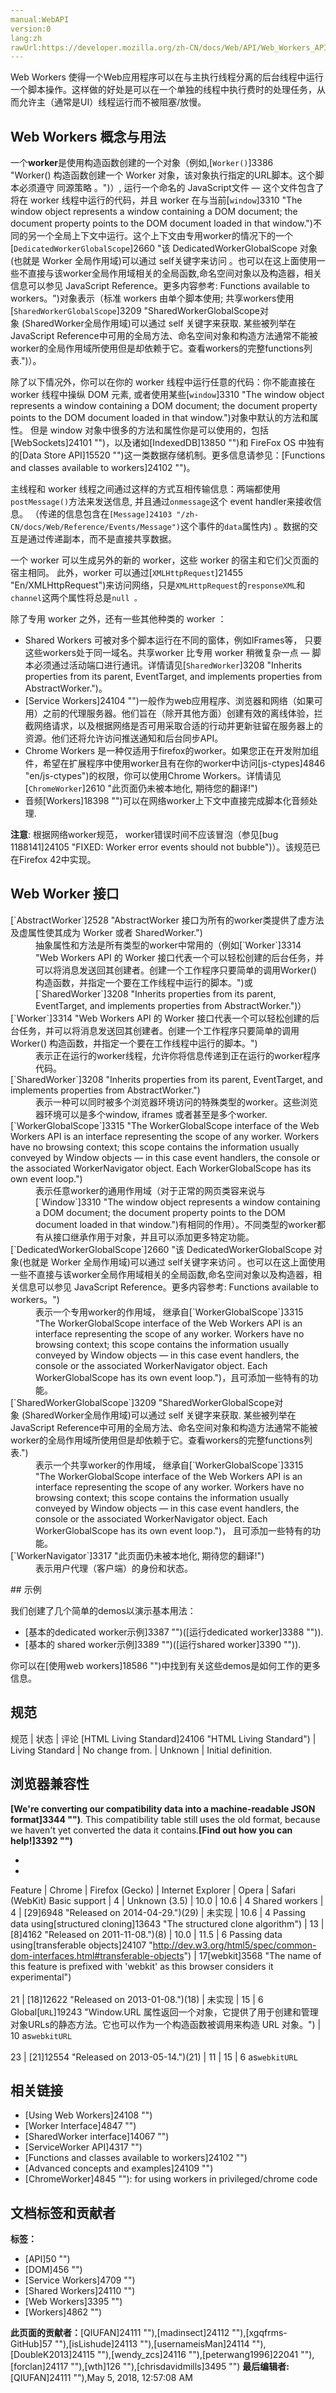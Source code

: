 ```yaml
---
manual:WebAPI
version:0
lang:zh
rawUrl:https://developer.mozilla.org/zh-CN/docs/Web/API/Web_Workers_API
---
```






Web Workers 使得一个Web应用程序可以在与主执行线程分离的后台线程中运行一个脚本操作。这样做的好处是可以在一个单独的线程中执行费时的处理任务，从而允许主（通常是UI）线程运行而不被阻塞/放慢。


## Web Workers 概念与用法<a name="Web_Workers_概念与用法"></a>


一个**worker**是使用构造函数创建的一个对象（例如,[`Worker()`]3386 "Worker() 构造函数创建一个 Worker 对象，该对象执行指定的URL脚本。这个脚本必须遵守 同源策略 。")）, 运行一个命名的 JavaScript文件 — 这个文件包含了将在 worker 线程中运行的代码，并且 worker 在与当前[`window`]3310 "The window object represents a window containing a DOM document; the document property points to the DOM document loaded in that window.")不同的另一个全局上下文中运行。这个上下文由专用worker的情况下的一个[`DedicatedWorkerGlobalScope`]2660 "该 DedicatedWorkerGlobalScope 对象(也就是 Worker 全局作用域)可以通过 self关键字来访问 。也可以在这上面使用一些不直接与该worker全局作用域相关的全局函数,命名空间对象以及构造器，相关信息可以参见 JavaScript Reference。更多内容参考: Functions available to workers。")对象表示（标准 workers 由单个脚本使用; 共享workers使用[`SharedWorkerGlobalScope`]3209 "SharedWorkerGlobalScope对象 (SharedWorker全局作用域)可以通过 self 关键字来获取. 某些被列举在 JavaScript Reference中可用的全局方法、命名空间对象和构造方法通常不能被worker的全局作用域所使用但是却依赖于它。查看workers的完整functions列表.")）。



除了以下情况外，你可以在你的 worker 线程中运行任意的代码：你不能直接在 worker 线程中操纵 DOM 元素, 或者使用某些[`window`]3310 "The window object represents a window containing a DOM document; the document property points to the DOM document loaded in that window.")对象中默认的方法和属性。 但是 window 对象中很多的方法和属性你是可以使用的，包括[WebSockets]24101 "")，以及诸如[IndexedDB]13850 "")和 FireFox OS 中独有的[Data Store API]15520 "")这一类数据存储机制。更多信息请参见：[Functions and classes available to workers]24102 "")。



主线程和 worker 线程之间通过这样的方式互相传输信息：两端都使用`postMessage()`方法来发送信息, 并且通过`onmessage`这个 event handler来接收信息。 （传递的信息包含在`[Message]24103 "/zh-CN/docs/Web/Reference/Events/Message")`这个事件的`data`属性内) 。数据的交互是通过传递副本，而不是直接共享数据。



一个 worker 可以生成另外的新的 worker，这些 worker 的宿主和它们父页面的宿主相同。 此外，worker 可以通过[`XMLHttpRequest`]21455 "En/XMLHttpRequest")来访问网络，只是`XMLHttpRequest`的`responseXML`和`channel`这两个属性将总是`null 。`



除了专用 worker 之外，还有一些其他种类的 worker ：


* Shared Workers 可被对多个脚本运行在不同的窗体，例如IFrames等， 只要这些workers处于同一域名。共享worker 比专用 worker 稍微复杂一点 — 脚本必须通过活动端口进行通讯。详情请见[`SharedWorker`]3208 "Inherits properties from its parent, EventTarget, and implements properties from AbstractWorker.")。
* [Service Workers]24104 "")一般作为web应用程序、浏览器和网络（如果可用）之前的代理服务器。他们旨在（除开其他方面）创建有效的离线体验，拦截网络请求，以及根据网络是否可用采取合适的行动并更新驻留在服务器上的资源。他们还将允许访问推送通知和后台同步API。
* Chrome Workers 是一种仅适用于firefox的worker。如果您正在开发附加组件，希望在扩展程序中使用worker且有在你的worker中访问[js-ctypes]4846 "en/js-ctypes")的权限，你可以使用Chrome Workers。详情请见[`ChromeWorker`]2610 "此页面仍未被本地化, 期待您的翻译!")
* 音频[Workers]18398 "")可以在网络worker上下文中直接完成脚本化音频处理.


**注意**: 根据网络worker规范， worker错误时间不应该冒泡（参见[bug 1188141]24105 "FIXED: Worker error events should not bubble")）。该规范已在Firefox 42中实现。



## Web Worker 接口<a name="Web_Worker_接口"></a>
<dl><dt id=''>[`AbstractWorker`]2528 "AbstractWorker 接口为所有的worker类提供了虚方法及虚属性使其成为 Worker 或者 SharedWorker.")</dt><dd>抽象属性和方法是所有类型的worker中常用的（例如[`Worker`]3314 "Web Workers API 的 Worker 接口代表一个可以轻松创建的后台任务，并可以将消息发送回其创建者。创建一个工作程序只要简单的调用Worker() 构造函数，并指定一个要在工作线程中运行的脚本。")或[`SharedWorker`]3208 "Inherits properties from its parent, EventTarget, and implements properties from AbstractWorker.")）</dd><dt id=''>[`Worker`]3314 "Web Workers API 的 Worker 接口代表一个可以轻松创建的后台任务，并可以将消息发送回其创建者。创建一个工作程序只要简单的调用Worker() 构造函数，并指定一个要在工作线程中运行的脚本。")</dt><dd>表示正在运行的worker线程，允许你将信息传递到正在运行的worker程序代码。</dd><dt id=''>[`SharedWorker`]3208 "Inherits properties from its parent, EventTarget, and implements properties from AbstractWorker.")</dt><dd>表示一种可以同时被多个浏览器环境访问的特殊类型的worker。这些浏览器环境可以是多个window, iframes 或者甚至是多个worker.</dd><dt id=''>[`WorkerGlobalScope`]3315 "The WorkerGlobalScope interface of the Web Workers API is an interface representing the scope of any worker. Workers have no browsing context; this scope contains the information usually conveyed by Window objects — in this case event handlers, the console or the associated WorkerNavigator object. Each WorkerGlobalScope has its own event loop.")</dt><dd>表示任意worker的通用作用域（对于正常的网页类容来说与[`Window`]3310 "The window object represents a window containing a DOM document; the document property points to the DOM document loaded in that window.")有相同的作用）。不同类型的worker都有从接口继承作用于对象，并且可以添加更多特定功能。</dd><dt id=''>[`DedicatedWorkerGlobalScope`]2660 "该 DedicatedWorkerGlobalScope 对象(也就是 Worker 全局作用域)可以通过 self关键字来访问 。也可以在这上面使用一些不直接与该worker全局作用域相关的全局函数,命名空间对象以及构造器，相关信息可以参见 JavaScript Reference。更多内容参考: Functions available to workers。")</dt><dd>表示一个专用worker的作用域， 继承自[`WorkerGlobalScope`]3315 "The WorkerGlobalScope interface of the Web Workers API is an interface representing the scope of any worker. Workers have no browsing context; this scope contains the information usually conveyed by Window objects — in this case event handlers, the console or the associated WorkerNavigator object. Each WorkerGlobalScope has its own event loop.")，且可添加一些特有的功能。</dd><dt id=''>[`SharedWorkerGlobalScope`]3209 "SharedWorkerGlobalScope对象 (SharedWorker全局作用域)可以通过 self 关键字来获取. 某些被列举在 JavaScript Reference中可用的全局方法、命名空间对象和构造方法通常不能被worker的全局作用域所使用但是却依赖于它。查看workers的完整functions列表.")</dt><dd>表示一个共享worker的作用域， 继承自[`WorkerGlobalScope`]3315 "The WorkerGlobalScope interface of the Web Workers API is an interface representing the scope of any worker. Workers have no browsing context; this scope contains the information usually conveyed by Window objects — in this case event handlers, the console or the associated WorkerNavigator object. Each WorkerGlobalScope has its own event loop.")， 且可添加一些特有的功能。</dd><dt id=''>[`WorkerNavigator`]3317 "此页面仍未被本地化, 期待您的翻译!")</dt><dd>表示用户代理（客户端）的身份和状态。</dd></dl>
## 示例<a name="示例"></a>


我们创建了几个简单的demos以演示基本用法：


* [基本的dedicated worker示例]3387 "")([运行dedicated worker]3388 "")).
* [基本的 shared worker示例]3389 "")([运行shared worker]3390 "")).


你可以在[使用web workers]18586 "")中找到有关这些demos是如何工作的更多信息。


## 规范<a name="规范"></a>
规范 | 状态 | 评论 
[HTML Living Standard]24106 "HTML Living Standard") | Living Standard | No change from. 
 | Unknown | Initial definition. 


## 浏览器兼容性<a name="浏览器兼容性"></a>


**[We&#39;re converting our compatibility data into a machine-readable JSON format]3344 "")**. This compatibility table still uses the old format, because we haven&#39;t yet converted the data it contains.**[Find out how you can help!]3392 "")**


* 
* 
Feature | Chrome | Firefox (Gecko) | Internet Explorer | Opera | Safari (WebKit) 
Basic support | 4 | Unknown (3.5) | 10.0 | 10.6 | 4 
Shared workers | 4 | [29]6948 "Released on 2014-04-29.")(29) | 未实现 | 10.6 | 4 
Passing data using[structured cloning]13643 "The structured clone algorithm") | 13 | [8]4162 "Released on 2011-11-08.")(8) | 10.0 | 11.5 | 6 
Passing data using[transferable objects]24107 "http://dev.w3.org/html5/spec/common-dom-interfaces.html#transferable-objects") | 17[webkit]3568 "The name of this feature is prefixed with 'webkit' as this browser considers it experimental")<br></br>21 | [18]12622 "Released on 2013-01-08.")(18) | 未实现 | 15 | 6 
Global[`URL`]19243 "Window.URL 属性返回一个对象，它提供了用于创建和管理对象URLs的静态方法。它也可以作为一个构造函数被调用来构造 URL 对象。") | 10 as`webkitURL`<br></br>23 | [21]12554 "Released on 2013-05-14.")(21) | 11 | 15 | 6 as`webkitURL` 





## 相关链接<a name="相关链接"></a>

* [Using Web Workers]24108 "")
* [Worker Interface]4847 "")
* [SharedWorker interface]14067 "")
* [ServiceWorker API]4317 "")
* [Functions and classes available to workers]24102 "")
* [Advanced concepts and examples]24109 "")
* [ChromeWorker]4845 ""): for using workers in privileged/chrome code



## 文档标签和贡献者
**标签：**
* [API]50 "")
* [DOM]456 "")
* [Service Workers]4709 "")
* [Shared Workers]24110 "")
* [Web Workers]3395 "")
* [Workers]4862 "")

**此页面的贡献者：**[QIUFAN]24111 ""),[madinsect]24112 ""),[xgqfrms-GitHub]57 ""),[isLishude]24113 ""),[usernameisMan]24114 ""),[DoubleK2013]24115 ""),[wendy_zcs]24116 ""),[peterwang1996]22041 ""),[forclan]24117 ""),[wth]126 ""),[chrisdavidmills]3495 "")
**最后编辑者:**[QIUFAN]24111 ""),<time>May 5, 2018, 12:57:08 AM</time>


